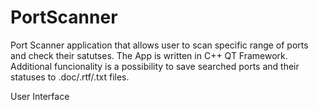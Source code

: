 # PortScanner
Port Scanner application that allows user to scan specific range of ports and check their satutses. The App is written in C++ QT Framework. Additional funcionality is a possibility
to save searched ports and their statuses to .doc/.rtf/.txt files.

User Interface

